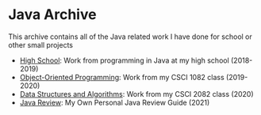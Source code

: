 # Java Archive
This archive contains all of the Java related work I have done for school or other small projects

- [High School](https://github.com/narlock/java-archive/tree/main/High%20School): Work from programming in Java at my high school (2018-2019)
- [Object-Oriented Programming](https://github.com/narlock/java-archive/tree/main/Object-Oriented%20Programming): Work from my CSCI 1082 class (2019-2020)
- [Data Structures and Algorithms](https://github.com/narlock/java-archive/tree/main/Data%20Structures%20and%20Algorithms): Work from my CSCI 2082 class (2020)
- [Java Review](https://github.com/narlock/java-archive/tree/main/Java%20Review): My Own Personal Java Review Guide (2021)
